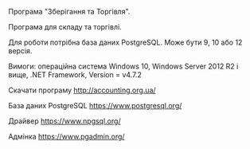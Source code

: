 Програма "Зберігання та Торгівля".

Програма для складу та торгівлі.

Для роботи потрібна база даних PostgreSQL. Може бути 9, 10 або 12 версія.

Вимоги: операційна система Windows 10, Windows Server 2012 R2 і вище, .NET Framework, Version = v4.7.2 

Скачати програму      http://accounting.org.ua/

База даних PostgreSQL https://www.postgresql.org/

Драйвер               https://www.npgsql.org/

Адмінка               https://www.pgadmin.org/
